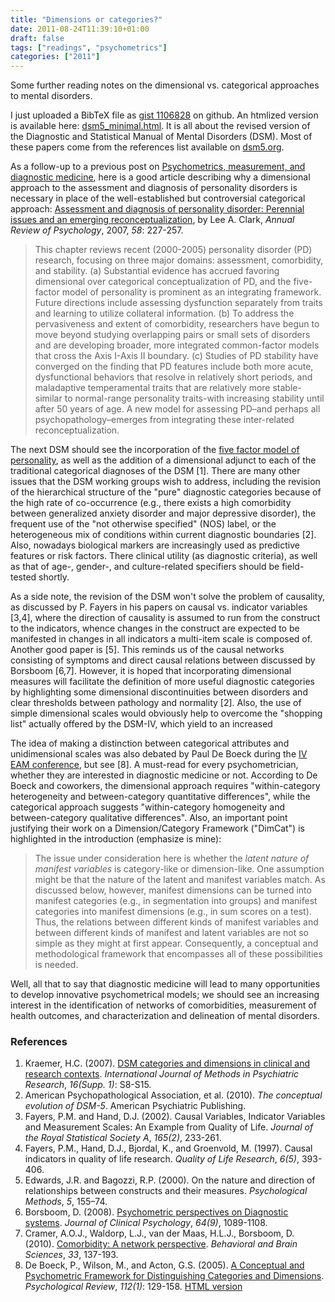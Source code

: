 ```yaml
---
title: "Dimensions or categories?"
date: 2011-08-24T11:39:10+01:00
draft: false
tags: ["readings", "psychometrics"]
categories: ["2011"]
---
```


Some further reading notes on the dimensional vs. categorical approaches to mental disorders.

I just uploaded a BibTeX file as [gist 1106828](https://gist.github.com/1106828) on github. An htmlized version is available here: [dsm5_minimal.html](/pub/dsm5_minimal.html). It is all about the revised version of the Diagnostic and Statistical Manual of Mental Disorders (DSM). Most of these papers come from the references list available on [dsm5.org](http://www.dsm5.org).

As a follow-up to a previous post on [Psychometrics, measurement, and diagnostic medicine](/post/psychometrics-measurement-and-diagnostic-medicine), here is a good article describing why a dimensional approach to the assessment and diagnosis of personality disorders is necessary in place of the well-established but controversial categorical approach: [Assessment and diagnosis of personality disorder: Perennial issues and an emerging reconceptualization](http://www.ncbi.nlm.nih.gov/pubmed/16903806), by Lee A. Clark, *Annual Review of Psychology*, 2007, *58*: 227-257. 

> This chapter reviews recent (2000-2005) personality disorder (PD) research, focusing on three major domains: assessment, comorbidity, and stability. (a) Substantial evidence has accrued favoring dimensional over categorical conceptualization of PD, and the five-factor model of personality is prominent as an integrating framework. Future directions include assessing dysfunction separately from traits and learning to utilize collateral information. (b) To address the pervasiveness and extent of comorbidity, researchers have begun to move beyond studying overlapping pairs or small sets of disorders and are developing broader, more integrated common-factor models that cross the Axis I-Axis II boundary. (c) Studies of PD stability have converged on the finding that PD features include both more acute, dysfunctional behaviors that resolve in relatively short periods, and maladaptive temperamental traits that are relatively more stable-similar to normal-range personality traits-with increasing stability until after 50 years of age. A new model for assessing PD–and perhaps all psychopathology–emerges from integrating these inter-related reconceptualization.

The next DSM should see the incorporation of the [five factor model of personality](http://en.wikipedia.org/wiki/Big_Five_personality_traits), as well as the addition of a dimensional adjunct to each of the traditional categorical diagnoses of the DSM [1]. There are many other issues that the DSM working groups wish to address, including the revision of the hierarchical structure of the "pure" diagnostic categories because of the high rate of co-occurrence (e.g., there exists a high comorbidity between generalized anxiety disorder and major depressive disorder), the frequent use of the "not otherwise specified" (NOS) label, or the heterogeneous mix of conditions within current diagnostic boundaries [2]. Also, nowadays biological markers are increasingly used as predictive features or risk factors. There clinical utility (as diagnostic criteria), as well as that of age-, gender-, and culture-related specifiers should be field-tested shortly.

As a side note, the revision of the DSM won't solve the problem of causality, as discussed by P. Fayers in his papers on causal vs. indicator variables [3,4], where the direction of causality is assumed to run from the construct to the indicators, whence changes in the construct are expected to be manifested in changes in all indicators a multi-item scale is composed of. Another good paper is [5]. This reminds us of the causal networks consisting of symptoms and direct causal relations between discussed by Borsboom [6,7]. However, it is hoped that incorporating dimensional measures will facilitate the definition of more useful diagnostic categories by highlighting some dimensional discontinuities between disorders and clear thresholds between pathology and normality [2]. Also, the use of simple dimensional scales would obviously help to overcome the "shopping list" actually offered by the DSM-IV, which yield to an increased

The idea of making a distinction between categorical attributes and unidimensional scales was also debated by Paul De Boeck during the [IV EAM conference](/post/back-from-the-iv-eam-conference), but see [8]. A must-read for every psychometrician, whether they are interested in diagnostic medicine or not. According to De Boeck and coworkers, the dimensional approach requires "within-category heterogeneity and between-category quantitative differences", while the categorical approach suggests "within-category homogeneity and between-category qualitative differences". Also, an important point justifying their work on a Dimension/Category Framework ("DimCat") is highlighted in the introduction (emphasize is mine):

> The issue under consideration here is whether the *latent nature of manifest variables* is category-like or dimension-like. One assumption might be that the nature of the latent and manifest variables match. As discussed below, however, manifest dimensions can be turned into manifest categories (e.g., in segmentation into groups) and manifest categories into manifest dimensions (e.g., in sum scores on a test). Thus, the relations between different kinds of manifest variables and between different kinds of manifest and latent variables are not so simple as they might at first appear. Consequently, a conceptual and methodological framework that encompasses all of these possibilities is needed.

Well, all that to say that diagnostic medicine will lead to many opportunities to develop innovative psychometrical models; we should see an increasing interest in the identification of networks of comorbidities, measurement of health outcomes, and characterization and delineation of mental disorders.

### References

1. Kraemer, H.C. (2007). [DSM categories and dimensions in clinical and research contexts](http://www.dsm5.org/Research/Documents/Kraemer_DSM%20Categories%20and%20Dimensions.pdf). *International Journal of Methods in Psychiatric Research*, *16(Supp. 1)*: S8-S15.
2. American Psychopathological Association, et al. (2010). *The conceptual evolution of DSM-5*. American Psychiatric Publishing.
3. Fayers, P.M. and Hand, D.J. (2002). Causal Variables, Indicator Variables and Measurement Scales: An Example from Quality of Life. *Journal of the Royal Statistical Society A*, *165(2)*, 233-261.
4. Fayers, P.M., Hand, D.J., Bjordal, K., and Groenvold, M. (1997). Causal indicators in quality of life research. *Quality of Life Research*, *6(5)*, 393-406.
5. Edwards, J.R. and Bagozzi, R.P. (2000). On the nature and direction of relationships between constructs and their measures. *Psychological Methods*, *5*, 155–74.
6. Borsboom, D. (2008). [Psychometric perspectives on Diagnostic systems](http://www.psychosystems.org/Data/Literature/BorsboomJCP2008.pdf). *Journal of Clinical Psychology*, *64(9)*, 1089-1108.
7. Cramer, A.O.J., Waldorp, L.J., van der Maas, H.L.J., Borsboom, D. (2010). [Comorbidity: A network perspective](http://cambridgefluids.com/download.php?file=%2FBBS%2FBBS33_2-3%2FS0140525X10000798a.pdf&code=8b3cae32ca55e86d9a5cdd4ecca8b84c). *Behavioral and Brain Sciences*, *33*, 137-193.
8. De Boeck, P., Wilson, M., and Acton, G.S. (2005). [A Conceptual and Psychometric Framework for Distinguishing Categories and Dimensions](http://ppw.kuleuven.be/okp/_pdf/DeBoeck2005ACAPF.pdf). *Psychological Review*, *112(1)*: 129-158. [HTML version](http://www.personalityresearch.org/acton/dimcat.html)
